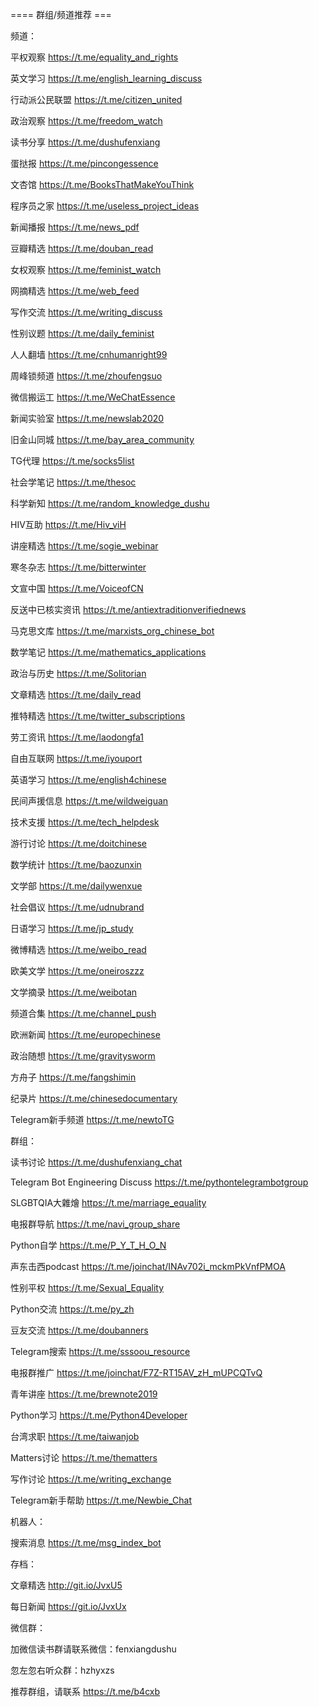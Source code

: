 ==== 群组/频道推荐 ===

频道：

平权观察 https://t.me/equality_and_rights

英文学习 https://t.me/english_learning_discuss

行动派公民联盟 https://t.me/citizen_united

政治观察 https://t.me/freedom_watch

读书分享 https://t.me/dushufenxiang

蛋挞报 https://t.me/pincongessence

文杏馆 https://t.me/BooksThatMakeYouThink

程序员之家 https://t.me/useless_project_ideas

新闻播报 https://t.me/news_pdf

豆瓣精选 https://t.me/douban_read

女权观察 https://t.me/feminist_watch

网摘精选 https://t.me/web_feed

写作交流 https://t.me/writing_discuss

性别议题 https://t.me/daily_feminist

人人翻墙 https://t.me/cnhumanright99

周峰锁频道 https://t.me/zhoufengsuo

微信搬运工 https://t.me/WeChatEssence

新闻实验室 https://t.me/newslab2020

旧金山同城 https://t.me/bay_area_community

TG代理 https://t.me/socks5list

社会学笔记 https://t.me/thesoc

科学新知 https://t.me/random_knowledge_dushu

HIV互助 https://t.me/Hiv_viH

讲座精选 https://t.me/sogie_webinar

寒冬杂志 https://t.me/bitterwinter

文宣中国 https://t.me/VoiceofCN

反送中已核实资讯 https://t.me/antiextraditionverifiednews

马克思文库 https://t.me/marxists_org_chinese_bot

数学笔记 https://t.me/mathematics_applications

政治与历史 https://t.me/Solitorian

文章精选 https://t.me/daily_read

推特精选 https://t.me/twitter_subscriptions

劳工资讯 https://t.me/laodongfa1

自由互联网 https://t.me/iyouport

英语学习 https://t.me/english4chinese

民间声援信息 https://t.me/wildweiguan

技术支援 https://t.me/tech_helpdesk

游行讨论 https://t.me/doitchinese

数学统计 https://t.me/baozunxin

文学部 https://t.me/dailywenxue

社会倡议 https://t.me/udnubrand

日语学习 https://t.me/jp_study

微博精选 https://t.me/weibo_read

欧美文学 https://t.me/oneiroszzz

文学摘录 https://t.me/weibotan

频道合集 https://t.me/channel_push

欧洲新闻 https://t.me/europechinese

政治随想 https://t.me/gravitysworm

方舟子 https://t.me/fangshimin

纪录片 https://t.me/chinesedocumentary

Telegram新手频道 https://t.me/newtoTG

群组：

读书讨论 https://t.me/dushufenxiang_chat

Telegram Bot Engineering Discuss https://t.me/pythontelegrambotgroup

SLGBTQIA大雜燴 https://t.me/marriage_equality

电报群导航 https://t.me/navi_group_share

Python自学 https://t.me/P_Y_T_H_O_N

声东击西podcast https://t.me/joinchat/INAv702i_mckmPkVnfPMOA

性别平权 https://t.me/Sexual_Equality

Python交流 https://t.me/py_zh

豆友交流 https://t.me/doubanners

Telegram搜索 https://t.me/sssoou_resource

电报群推广 https://t.me/joinchat/F7Z-RT15AV_zH_mUPCQTvQ

青年讲座 https://t.me/brewnote2019

Python学习 https://t.me/Python4Developer

台湾求职 https://t.me/taiwanjob

Matters讨论 https://t.me/thematters

写作讨论 https://t.me/writing_exchange

Telegram新手帮助 https://t.me/Newbie_Chat

机器人：

搜索消息 https://t.me/msg_index_bot

存档：

文章精选 http://git.io/JvxU5

每日新闻 https://git.io/JvxUx

微信群：

加微信读书群请联系微信：fenxiangdushu

忽左忽右听众群：hzhyxzs

推荐群组，请联系 https://t.me/b4cxb